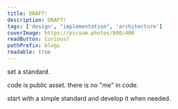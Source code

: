 ```yaml
---
title: DRAFT!
description: DRAFT!
tags: ['design', "implementation", 'architecture']
coverImage: https://picsum.photos/600/400
readButton: Curious?
pathPrefix: blogs
readable: true
---
```





set a standard.


code is public asset. there is no "me" in code.

start with a simple standard and develop it when needed.